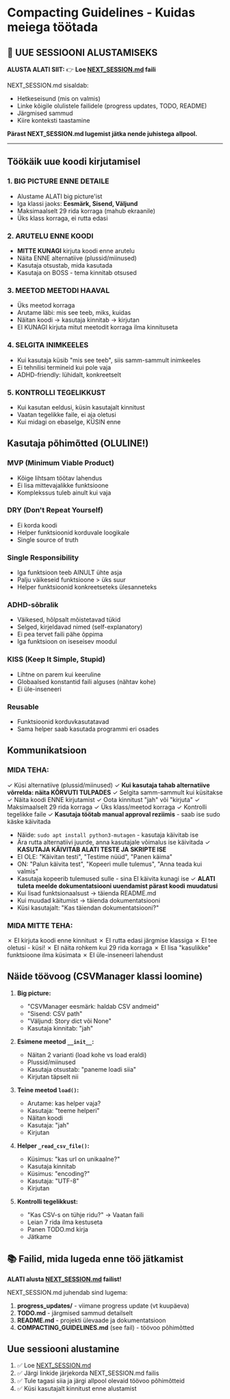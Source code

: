 # Compacting Guidelines - Kuidas meiega töötada

## 🚀 UUE SESSIOONI ALUSTAMISEKS

**ALUSTA ALATI SIIT:**
👉 **Loe [NEXT_SESSION.md](./NEXT_SESSION.md) faili**

NEXT_SESSION.md sisaldab:
- Hetkeseisund (mis on valmis)
- Linke kõigile olulistele failidele (progress updates, TODO, README)
- Järgmised sammud
- Kiire konteksti taastamine

**Pärast NEXT_SESSION.md lugemist jätka nende juhistega allpool.**

---

## Töökäik uue koodi kirjutamisel

### 1. BIG PICTURE ENNE DETAILE
- Alustame ALATI big picture'ist
- Iga klassi jaoks: **Eesmärk, Sisend, Väljund**
- Maksimaalselt 29 rida korraga (mahub ekraanile)
- Üks klass korraga, ei rutta edasi

### 2. ARUTELU ENNE KOODI
- **MITTE KUNAGI** kirjuta koodi enne arutelu
- Näita ENNE alternatiive (plussid/miinused)
- Kasutaja otsustab, mida kasutada
- Kasutaja on BOSS - tema kinnitab otsused

### 3. MEETOD MEETODI HAAVAL
- Üks meetod korraga
- Arutame läbi: mis see teeb, miks, kuidas
- Näitan koodi → kasutaja kinnitab → kirjutan
- EI KUNAGI kirjuta mitut meetodit korraga ilma kinnituseta

### 4. SELGITA INIMKEELES
- Kui kasutaja küsib "mis see teeb", siis samm-sammult inimkeeles
- Ei tehnilisi termineid kui pole vaja
- ADHD-friendly: lühidalt, konkreetselt

### 5. KONTROLLI TEGELIKKUST
- Kui kasutan eeldusi, küsin kasutajalt kinnitust
- Vaatan tegelikke faile, ei aja oletusi
- Kui midagi on ebaselge, KÜSIN enne

## Kasutaja põhimõtted (OLULINE!)

### MVP (Minimum Viable Product)
- Kõige lihtsam töötav lahendus
- Ei lisa mittevajalikke funktsioone
- Komplekssus tuleb ainult kui vaja

### DRY (Don't Repeat Yourself)
- Ei korda koodi
- Helper funktsioonid korduvale loogikale
- Single source of truth

### Single Responsibility
- Iga funktsioon teeb AINULT ühte asja
- Palju väikeseid funktsioone > üks suur
- Helper funktsioonid konkreetseteks ülesanneteks

### ADHD-sõbralik
- Väikesed, hõlpsalt mõistetavad tükid
- Selged, kirjeldavad nimed (self-explanatory)
- Ei pea tervet faili pähe õppima
- Iga funktsioon on iseseisev moodul

### KISS (Keep It Simple, Stupid)
- Lihtne on parem kui keeruline
- Globaalsed konstantid faili alguses (nähtav kohe)
- Ei üle-inseneeri

### Reusable
- Funktsioonid korduvkasutatavad
- Sama helper saab kasutada programmi eri osades

## Kommunikatsioon

### MIDA TEHA:
✓ Küsi alternatiive (plussid/miinused)
✓ **Kui kasutaja tahab alternatiive võrrelda: näita KÕRVUTI TULPADES**
✓ Selgita samm-sammult kui küsitakse
✓ Näita koodi ENNE kirjutamist
✓ Oota kinnitust "jah" või "kirjuta"
✓ Maksimaalselt 29 rida korraga
✓ Üks klass/meetod korraga
✓ Kontrolli tegelikke faile
✓ **Kasutaja töötab manual approval reziimis** - saab ise sudo käske käivitada
  - Näide: `sudo apt install python3-mutagen` - kasutaja käivitab ise
  - Ära rutta alternatiivi juurde, anna kasutajale võimalus ise käivitada
✓ **KASUTAJA KÄIVITAB ALATI TESTE JA SKRIPTE ISE**
  - EI OLE: "Käivitan testi", "Testime nüüd", "Panen käima"
  - ON: "Palun käivita test", "Kopeeri mulle tulemus", "Anna teada kui valmis"
  - Kasutaja kopeerib tulemused sulle - sina EI käivita kunagi ise
✓ **ALATI tuleta meelde dokumentatsiooni uuendamist pärast koodi muudatusi**
  - Kui lisad funktsionaalsust → täienda README.md
  - Kui muudad käitumist → täienda dokumentatsiooni
  - Küsi kasutajalt: "Kas täiendan dokumentatsiooni?"

### MIDA MITTE TEHA:
✗ EI kirjuta koodi enne kinnitust
✗ EI rutta edasi järgmise klassiga
✗ EI tee oletusi - küsi!
✗ EI näita rohkem kui 29 rida korraga
✗ EI lisa "kasulikke" funktsioone ilma küsimata
✗ EI üle-inseneeri lahendust

## Näide töövoog (CSVManager klassi loomine)

1. **Big picture:**
   - "CSVManager eesmärk: haldab CSV andmeid"
   - "Sisend: CSV path"
   - "Väljund: Story dict või None"
   - Kasutaja kinnitab: "jah"

2. **Esimene meetod `__init__`:**
   - Näitan 2 varianti (load kohe vs load eraldi)
   - Plussid/miinused
   - Kasutaja otsustab: "paneme loadi siia"
   - Kirjutan täpselt nii

3. **Teine meetod `load()`:**
   - Arutame: kas helper vaja?
   - Kasutaja: "teeme helperi"
   - Näitan koodi
   - Kasutaja: "jah"
   - Kirjutan

4. **Helper `_read_csv_file()`:**
   - Küsimus: "kas url on unikaalne?"
   - Kasutaja kinnitab
   - Küsimus: "encoding?"
   - Kasutaja: "UTF-8"
   - Kirjutan

5. **Kontrolli tegelikkust:**
   - "Kas CSV-s on tühje ridu?" → Vaatan faili
   - Leian 7 rida ilma kestuseta
   - Panen TODO.md kirja
   - Jätkame

## 📚 Failid, mida lugeda enne töö jätkamist

**ALATI alusta [NEXT_SESSION.md](./NEXT_SESSION.md) failist!**

NEXT_SESSION.md juhendab sind lugema:
1. **progress_updates/** - viimane progress update (vt kuupäeva)
2. **TODO.md** - järgmised sammud detailselt
3. **README.md** - projekti ülevaade ja dokumentatsioon
4. **COMPACTING_GUIDELINES.md** (see fail) - töövoo põhimõtted

## Uue sessiooni alustamine

1. ✅ Loe [NEXT_SESSION.md](./NEXT_SESSION.md)
2. ✅ Järgi linkide järjekorda NEXT_SESSION.md failis
3. ✅ Tule tagasi siia ja järgi allpool olevaid töövoo põhimõtteid
4. ✅ Küsi kasutajalt kinnitust enne alustamist
